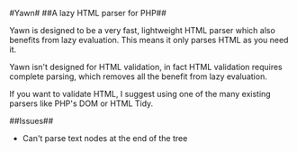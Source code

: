 #Yawn#
##A lazy HTML parser for PHP##

Yawn is designed to be a very fast, lightweight HTML parser which also benefits from lazy evaluation. This means it only parses HTML as you need it.

Yawn isn't designed for HTML validation, in fact HTML validation requires complete parsing, which removes all the benefit from lazy evaluation.

If you want to validate HTML, I suggest using one of the many existing parsers like PHP's DOM or HTML Tidy.

##Issues##

- Can't parse text nodes at the end of the tree